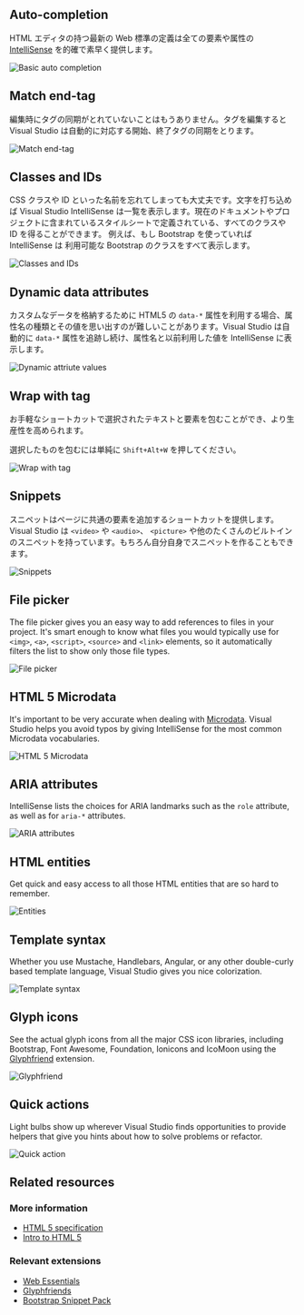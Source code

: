<properties
	pageTitle="HTML"
	_description="The HTML editor was completely rewritten in Visual Studio 2013 to create a foundation for a great HTML 5 editing experience that is constantly getting better."
	description="HTML5 の素晴らしい編集体験の基礎を作るために Visual Studio 2013 で HTML エディターは完全に書き直され、絶え間なく改善しています。"
	slug="html"
	order="200"
	keywords="html, intellisense, html5, xhtml, autocomplete"
/>

## Auto-completion
<!--
The HTML editor's up-to-date web standards definitions provide accurate and fast [IntelliSense](http://go.microsoft.com/fwlink/?LinkId=532997) for all elements and attributes. For attributes, IntelliSense lists available values as well as names.
-->

HTML エディタの持つ最新の Web 標準の定義は全ての要素や属性の [IntelliSense](http://go.microsoft.com/fwlink/?LinkId=532997) を的確で素早く提供します。

![Basic auto completion](_assets/html-auto-completion.gif)

## Match end-tag
<!--
Never let your tags get out of sync again when editing. When you edit a tag, Visual Studio automatically updates its corresponding begin or end tag to keep them in sync.
-->

編集時にタグの同期がとれていないことはもうありません。タグを編集すると Visual Studio は自動的に対応する開始、終了タグの同期をとります。

![Match end-tag](_assets/html-match-end-tag.gif)

## Classes and IDs
<!--
It's easy to forget the names of CSS classes and IDs, so Visual Studio IntelliSense lists them for you as you type. You get all of the classes and IDs that are defined in the current document or in any stylesheet in your project. For example, if you use Bootstrap, IntelliSense shows all of the available Bootstrap classes.
-->

CSS クラスや ID といった名前を忘れてしまっても大丈夫です。文字を打ち込めば Visual Studio IntelliSense は一覧を表示します。現在のドキュメントやプロジェクトに含まれているスタイルシートで定義されている、すべてのクラスや ID を得ることができます。
例えば、もし Bootstrap を使っていれば IntelliSense は 利用可能な Bootstrap のクラスをすべて表示します。

![Classes and IDs](_assets/html-classes-and-ids.gif)

## Dynamic data attributes
<!--
When using `data-*` attributes in HTML 5 to store custom data, it can be difficult to remember the various attribute names and their values. Visual Studio automatically keeps track of your `data-*` attributes and gives IntelliSense for both the attribute name and previously used values.
-->

カスタムなデータを格納するために HTML5 の `data-*` 属性を利用する場合、属性名の種類とその値を思い出すのが難しいことがあります。Visual Studio は自動的に `data-*` 属性を追跡し続け、属性名と以前利用した値を IntelliSense に表示します。

![Dynamic attriute values](_assets/html-dynamic-attribute-values.gif)

## Wrap with tag
<!--
Be more productive by using this handy shortcut to wrap selected text with any element of your choice.
-->

お手軽なショートカットで選択されたテキストと要素を包むことができ、より生産性を高められます。

<!--
Simply hit `Shift+Alt+W` to wrap the selection.
-->

選択したものを包むには単純に `Shift+Alt+W` を押してください。

![Wrap with tag](_assets/html-wrap-with-tag.gif)

## Snippets
<!--
Snippets provide a shortcut for adding common elements to a page. Visual Studio has built-in snippets for `<video>`, `<audio>`, `<picture>`, and many more. You can create your own snippets as well.
-->

スニペットはページに共通の要素を追加するショートカットを提供します。Visual Studio は `<video>` や `<audio>`、 `<picture>` や他のたくさんのビルトインのスニペットを持っています。もちろん自分自身でスニペットを作ることもできます。

![Snippets](_assets/html-snippets.gif)

## File picker
The file picker gives you an easy way to add references to files in your project. It's smart enough to know what files you would typically use for `<img>`, `<a>`, `<script>`, `<source>` and `<link>` elements, so it automatically filters the list to show only those file types.

![File picker](_assets/html-file-picker.gif)

## HTML 5 Microdata
It's important to be very accurate when dealing with 
[Microdata](http://html5doctor.com/microdata/). Visual Studio helps you avoid typos by giving IntelliSense for the most common Microdata vocabularies.

![HTML 5 Microdata](_assets/html-microdata.gif)

## ARIA attributes
IntelliSense lists the choices for ARIA landmarks such as the `role` attribute, as well as for `aria-*` attributes.

![ARIA attributes](_assets/html-aria.gif)

## HTML entities
Get quick and easy access to all those HTML entities that are so hard to remember.

![Entities](_assets/html-entities.gif)

## Template syntax
Whether you use Mustache, Handlebars, Angular, or any other double-curly based template language, Visual Studio gives you nice colorization.

![Template syntax](_assets/html-template-syntax.gif)

## Glyph icons
See the actual glyph icons from all the major CSS icon libraries, including Bootstrap, Font Awesome, Foundation, Ionicons and IcoMoon using the
[Glyphfriend](https://visualstudiogallery.msdn.microsoft.com/5fd24afb-b3b2-4cec-9b03-1cfcec6123aa) extension.

![Glyphfriend](_assets/html-glyphfriend.png)

## Quick actions
Light bulbs show up wherever Visual Studio finds opportunities to provide helpers that give you hints about how to solve problems or refactor.

![Quick action](_assets/html-quick-action.gif)

<aside role="complementary">

## Related resources

<section>

### More information

- [HTML 5 specification](http://www.w3.org/TR/html5/)
- [Intro to HTML 5](http://www.w3schools.com/html/html5_intro.asp)
</section>

<section>

### Relevant extensions

- [Web Essentials](https://visualstudiogallery.msdn.microsoft.com/ee6e6d8c-c837-41fb-886a-6b50ae2d06a2)
- [Glyphfriends](https://visualstudiogallery.msdn.microsoft.com/5fd24afb-b3b2-4cec-9b03-1cfcec6123aa)
- [Bootstrap Snippet Pack](https://visualstudiogallery.msdn.microsoft.com/e82e7862-f731-4183-a27a-3a44b261bfe5)
</section>

</aside>